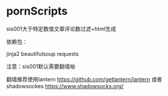 # pornScripts
sis001大于特定数值文章评论数过滤+html生成

依赖包：

jinja2
beautifulsoup
requests

注意：sis001默认需要翻墙呦 

翻墙推荐使用lantern https://github.com/getlantern/lantern    或者 shadowsockes https://www.shadowsocks.org/  
